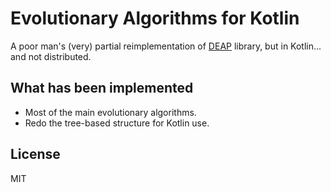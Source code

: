Evolutionary Algorithms for Kotlin
==================================

A poor man's (very) partial reimplementation of [DEAP](https://deap.readthedocs.io/en/master/) library, but in Kotlin... 
and not distributed.

What has been implemented
-------------------------

- Most of the main evolutionary algorithms.
- Redo the tree-based structure for Kotlin use.

License
-------

MIT